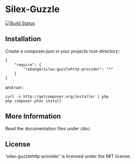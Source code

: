 Silex-Guzzle
================

[![Build Status](https://secure.travis-ci.org/mheap/Silex-Predis.png?branch=master)](http://travis-ci.org/mheap/Silex-Predis)

Installation
------------

Create a composer.json in your projects root-directory::

    {
        "require": {
            "rebangm/silex-guzzlehttp-provider": "*"
        }
    }

and run::

    curl -s http://getcomposer.org/installer | php
    php composer.phar install


More Information
----------------

Read the documentation files under */doc*.

License
-------

'silex-guzzlehttp-provider' is licensed under the MIT license.

